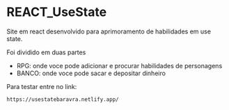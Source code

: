 # REACT_UseState

Site em react desenvolvido para aprimoramento de habilidades em use state.

Foi dividido em duas partes
- RPG: onde voce pode adicionar e procurar habilidades de personagens
- BANCO: onde voce pode sacar e depositar dinheiro

Para testar entre no link: 
```
https://usestatebaravra.netlify.app/
```
